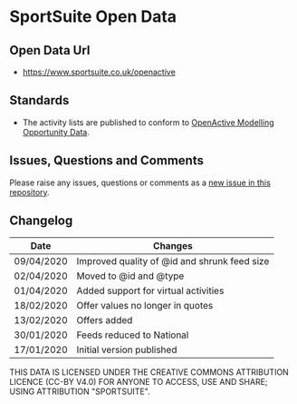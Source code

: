# SportSuite Open Data

## Open Data Url
- https://www.sportsuite.co.uk/openactive

## Standards
- The activity lists are published to conform to [OpenActive Modelling Opportunity Data](https://www.openactive.io/modelling-opportunity-data/).
## Issues, Questions and Comments
Please raise any issues, questions or comments as a [new issue in this repository](https://github.com/cuttlefishers/opendata/issues).

## Changelog

| Date | Changes |
|---|---|
| 09/04/2020 | Improved quality of @id and shrunk feed size |
| 02/04/2020 | Moved to @id and @type |
| 01/04/2020 | Added support for virtual activities |
| 18/02/2020 | Offer values no longer in quotes |
| 13/02/2020 | Offers added |
| 30/01/2020 | Feeds reduced to National |
| 17/01/2020 | Initial version published |

THIS DATA IS LICENSED UNDER THE CREATIVE COMMONS ATTRIBUTION LICENCE (CC-BY V4.0) FOR ANYONE TO ACCESS, USE AND SHARE; USING ATTRIBUTION "SPORTSUITE".
